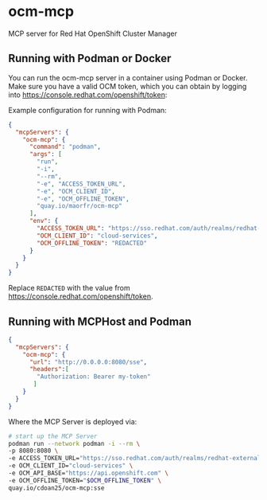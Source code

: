 # ocm-mcp

MCP server for Red Hat OpenShift Cluster Manager

## Running with Podman or Docker

You can run the ocm-mcp server in a container using Podman or Docker. Make sure you have a valid OCM token, which you can obtain by logging into https://console.redhat.com/openshift/token:

Example configuration for running with Podman:

```json
{
  "mcpServers": {
    "ocm-mcp": {
      "command": "podman",
      "args": [
        "run",
        "-i",
        "--rm",
        "-e", "ACCESS_TOKEN_URL",
        "-e", "OCM_CLIENT_ID",
        "-e", "OCM_OFFLINE_TOKEN",
        "quay.io/maorfr/ocm-mcp"
      ],
      "env": {
        "ACCESS_TOKEN_URL": "https://sso.redhat.com/auth/realms/redhat-external/protocol/openid-connect/token",
        "OCM_CLIENT_ID": "cloud-services",
        "OCM_OFFLINE_TOKEN": "REDACTED"
      }
    }
  }
}
```

Replace `REDACTED` with the value from https://console.redhat.com/openshift/token.

## Running with MCPHost and Podman

```json
{
  "mcpServers": {
    "ocm-mcp": {
      "url": "http://0.0.0.0:8080/sse",
      "headers":[
        "Authorization: Bearer my-token"
       ]
    }
  }
}
```

Where the MCP Server is deployed via:

```bash
# start up the MCP Server
podman run --network podman -i --rm \
-p 8080:8080 \
-e ACCESS_TOKEN_URL="https://sso.redhat.com/auth/realms/redhat-external/protocol/openid-connect/token" \
-e OCM_CLIENT_ID="cloud-services" \
-e OCM_API_BASE="https://api.openshift.com" \
-e OCM_OFFLINE_TOKEN="$OCM_OFFLINE_TOKEN" \
quay.io/cdoan25/ocm-mcp:sse
```
